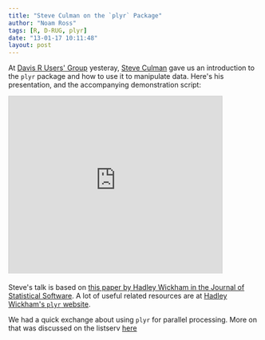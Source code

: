 ```yaml
---
title: "Steve Culman on the `plyr` Package"
author: "Noam Ross"
tags: [R, D-RUG, plyr]
date: "13-01-17 10:11:48"
layout: post
--- 
```



At [Davis R Users'
Group](http://www.noamross.net/davis-r-users-group.html) yesteray,
[Steve Culman](http://ucanr.edu/sites/Jackson_Lab/Steve_Culman_519/)
gave us an introduction to the `plyr` package and how to use it to
manipulate data. Here's his presentation, and the accompanying
demonstration script:

<iframe src="http://www.slideshare.net/slideshow/embed_code/16043843" width="427" height="356" frameborder="0" marginwidth="0" marginheight="0" scrolling="no" style="border:1px solid #CCC;border-width:1px 1px 0;margin-bottom:5px" allowfullscreen webkitallowfullscreen mozallowfullscreen> </iframe> 

<script src="https://gist.github.com/4558068.js"></script>

Steve's talk is based on [this paper by Hadley Wickham in the Journal of
Statistical Software](http://www.jstatsoft.org/v40/i01/paper). A lot of
useful related resources are at [Hadley Wickham's `plyr`
website](http://plyr.had.co.nz/).

We had a quick exchange about using `plyr` for parallel processing. More
on that was discussed on the listserv
[here](https://groups.google.com/forum/#!msg/davis-rug/VLIXz5i3vZI/lWVNpRnr930J)

